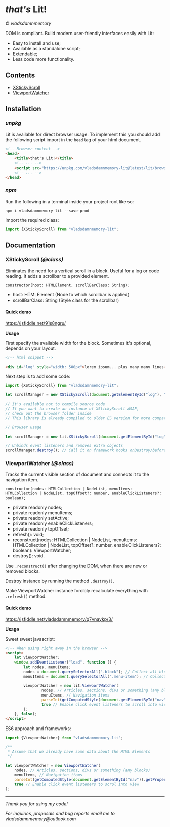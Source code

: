 # _that's_ Lit!

_&copy; vladsdamnmemory_

DOM is compliant. Build modern user-friendly interfaces easily with Lit:

* Easy to install and use;
* Available as a standalone script;
* Extendable;
* Less code more functionality.

## Contents

* [XStickyScroll](https://jsfiddle.net/91s8ngru/)
* [ViewportWatcher](https://jsfiddle.net/vladsdamnmemory/q7vnaykp/3/)

## Installation

### _unpkg_

Lit is available for direct browser usage. To implement this you should add the following script import in the `head`
tag of your html document.

```html
<!-- Browser content -->
<head>
    <title>that's Lit!</title>
    <!-- ... -->
    <script src="https://unpkg.com/vladsdamnmemory-lit@latest/lit/browser/index.js"></script>
    <!-- ... -->
</head>
```

### _npm_

Run the following in a terminal inside your project root like so:

```text
npm i vladsdamnmemory-lit --save-prod
```

Import the required class:

```javascript
import {XStickyScroll} from "vladsdamnmemory-lit";
```

## Documentation

### XStickyScroll _(@class)_

Eliminates the need for a vertical scroll in a block. Useful for a log or code reading. It adds a scrollbar to a
provided element.

`constructor(host: HTMLElement, scrollBarClass: String);`

* host: HTMLElement (Node to which scrollbar is applied)
* scrollBarClass: String (Style class for the scrollbar)

#### Quick demo

https://jsfiddle.net/91s8ngru/

**Usage**

First specify the available width for the block. Sometimes it's optional, depends on your layout.

```html
<!-- html snippet -->

<div id="log" style="width: 500px">lorem ipsum... plus many many lines</div>
```

Next step is to add some code:

```javascript
import {XStickyScroll} from "vladsdamnmemory-lit";

let scrollManager = new XStickyScroll(document.getElementById("log"), "scrollbar-style-class");

// It's available not to compile source code
// If you want to create an instance of XStickyScroll ASAP,  
// check out the browser folder inside
// This library is already compiled to older ES version for more compatibility with all browsers

// Browser usage

let scrollManager = new lit.XStickyScroll(document.getElementById("log"), "scrollbar-style-class");

// Unbinds event listeners and removes extra objects
scrollManager.destroy(); // Call it on framework hooks onDestroy/beforeDestroy etc.
```

### ViewportWatcher _(@class)_

Tracks the current visible section of document and connects it to the navigation item.

`constructor(nodes: HTMLCollection | NodeList, menuItems: HTMLCollection | NodeList, topOffset?: number, enableClickListeners?: boolean);`

* private readonly nodes;
* private readonly menuItems;
* private readonly setActive;
* private readonly enableClickListeners;
* private readonly topOffset;
* refresh(): void;
* reconstruct(nodes: HTMLCollection | NodeList, menuItems: HTMLCollection | NodeList, topOffset?: number,
  enableClickListeners?: boolean): ViewportWatcher;
* destroy(): void.

Use `.reconstruct()` after changing the DOM, when there are new or removed blocks.

Destroy instance by running the method `.destroy()`.

Make ViewportWatcher instance forcibly recalculate everything with `.refresh()` method.

#### Quick demo

https://jsfiddle.net/vladsdamnmemory/q7vnaykp/3/

**Usage**

Sweet sweet javascript:

```html
<!-- When using right away in the browser -->
<script>
    let viewportWatcher;
    window.addEventListener("load", function () {
        let nodes, menuItems;
        nodes = document.querySelectorAll(".block"); // Collect all blocks
        menuItems = document.querySelectorAll(".menu-item"); // Collect all menu items

        viewportWatcher = new lit.ViewportWatcher(
                nodes, // Articles, sections, divs or something (any blocks)
                menuItems, // Navigation items
                parseInt(getComputedStyle(document.getElementById("nav")).getPropertyValue("height")), // Extra offset if you've got header on a page fixed to top
                true // Enable click event listeners to scroll into view
        );
    }, false);
</script>
```

ES6 approach and frameworks:

```javascript
import {ViewportWatcher} from "vladsdamnmemory-lit";

/**
 * Assume that we already have some data about the HTML Elements
 */

let viewportWatcher = new ViewportWatcher(
    nodes, // Articles, sections, divs or something (any blocks)
    menuItems, // Navigation items
    parseInt(getComputedStyle(document.getElementById("nav")).getPropertyValue("height")), // Extra offset if you've got header on a page fixed to top
    true // Enable click event listeners to scrol into view
);
```

___
_Thank you for using my code!_

_For inquiries, proposals and bug reports email me to vladsdamnmemory@outlook.com_
